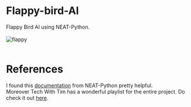 # Flappy-bird-AI
Flappy Bird AI using NEAT-Python.
<br>
<br>
![flappy](https://user-images.githubusercontent.com/55712612/123522612-eb5f3800-d6db-11eb-97d0-a37d392b697a.gif)
<br>
<br>









# References
I found this [documentation](https://neat-python.readthedocs.io/en/latest/) from NEAT-Python pretty helpful.
<br>
Moreover Tech With Tim has a wonderful playlist for the entire project. Do check it out [here](https://www.youtube.com/watch?v=MMxFDaIOHsE&list=PLzMcBGfZo4-lwGZWXz5Qgta_YNX3_vLS2).
